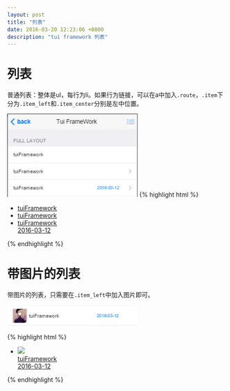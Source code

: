 ```yaml
---
layout: post
title: "列表"
date: 2016-03-20 12:23:06 +0800
description: "tui framework 列表"
---
```


列表
===
普通列表：整体是ul，每行为li。如果行为链接，可以在a中加入`.route`，`.item`下分为`.item_left`和`.item_center`分别是左中位置。
   
<img src="/images/list.png" width="300px">  
{% highlight html %}
    <ul>
        <li><a href="javascript:;" class="link_item">
            <div class="item">
                <!--<div class="item_left"></div>-->
                <div class="item_center">
                    <div class="item-content">tuiFramework</div>
                    <!--<div class="item_after"></div>-->
                </div>
            </div>
        </a></li>
        <li><a href="javascript:;" class="link_item">
            <div class="item">
                <!--<div class="item_left"></div>-->
                <div class="item_center item_icon_right">
                    <div class="item-content">tuiFramework</div>
                    <!--<div class="item_after"></div>-->
                </div>
            </div>
        </a></li>
        <li><a href="javascript:;" class="link_item">
            <div class="item">
                <!--<div class="item_left"></div>-->
                <div class="item_center item_icon_right">
                    <div class="item-content">tuiFramework</div>
                    <div class="item_after">2016-03-12</div>
                </div>
            </div>
        </a></li>
    </ul>
{% endhighlight %}
  
带图片的列表
===
带图片的列表，只需要在`.item_left`中加入图片即可。
  
<img src="/images/list-image.png" width="300px">  

{% highlight html %}
    <ul>
        <li><a href="javascript:;" class="link_item">
            <div class="item">
                <div class="item_left">
                    <img src="http://img4q.duitang.com/uploads/item/201502/13/20150213004413_Qdzm5.jpeg" width="40">
                </div>
                <div class="item_img_center">
                    <div class="item-content">tuiFramework</div>
                    <div class="item_after">2016-03-12</div>
                </div>
            </div>
        </a></li>
    </ul>
{% endhighlight %}